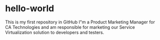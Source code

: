 # hello-world
This is my first repository in GitHub
I"m a Product Marketing Manager for CA Technologies and am responsible for marketing our Service Virtualization solution to developers and testers.
